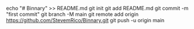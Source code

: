 echo "# Binnary" >> README.md
git init
git add README.md
git commit -m "first commit"
git branch -M main
git remote add origin https://github.com/StevemRico/Binnary.git
git push -u origin main